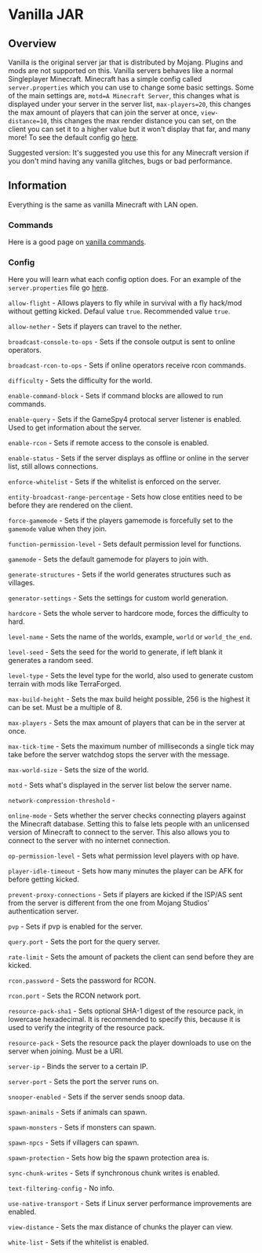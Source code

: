 # Vanilla JAR

## Overview

Vanilla is the original server jar that is distributed by Mojang.
Plugins and mods are not supported on this.
Vanilla servers behaves like a normal Singleplayer Minecraft.
Minecraft has a simple config called `server.properties` which you can use to change some basic settings.
Some of the main settings are, `motd=A Minecraft Server`, this changes what is displayed under your server in the server list, `max-players=20`, this changes the max amount of players that can join the server at once, `view-distance=10`, this changes the max render distance you can set, on the client you can set it to a higher value but it won't display that far, and many more! To see the default config go [here](https://github.com/Anything-Minecraft-Team/anything-minecraft/blob/fork-info/resources/DEFAULT/server.properties).

Suggested version: It's suggested you use this for any Minecraft version if you don't mind having any vanilla glitches, bugs or bad performance.

## Information

Everything is the same as vanilla Minecraft with LAN open.

### Commands

Here is a good page on [vanilla commands](https://minecraft.gamepedia.com/Commands).

### Config

Here you will learn what each config option does. For an example of the `server.properties` file go [here](https://github.com/Anything-Minecraft-Team/anything-minecraft/blob/fork-info/resources/DEFAULT/server.properties).

`allow-flight` - Allows players to fly while in survival with a fly hack/mod without getting kicked. Defaul value `true`. Recommended value `true`.

`allow-nether` - Sets if players can travel to the nether.

`broadcast-console-to-ops` - Sets if the console output is sent to online operators.

`broadcast-rcon-to-ops` - Sets if online operators receive rcon commands.

`difficulty` - Sets the difficulty for the world.

`enable-command-block` - Sets if command blocks are allowed to run commands.

`enable-query` - Sets if the GameSpy4 protocal server listener is enabled. Used to get information about the server.

`enable-rcon` - Sets if remote access to the console is enabled.

`enable-status` - Sets if the server displays as offline or online in the server list, still allows connections.

`enforce-whitelist` - Sets if the whitelist is enforced on the server.

`entity-broadcast-range-percentage` - Sets how close entities need to be before they are rendered on the client.

`force-gamemode` - Sets if the players gamemode is forcefully set to the `gamemode` value when they join.

`function-permission-level` - Sets default permission level for functions.

`gamemode` - Sets the default gamemode for players to join with.

`generate-structures` - Sets if the world generates structures such as villages.

`generator-settings` - Sets the settings for custom world generation.

`hardcore` - Sets the whole server to hardcore mode, forces the difficulty to hard.


`level-name` - Sets the name of the worlds, example, `world` or `world_the_end`.

`level-seed` - Sets the seed for the world to generate, if left blank it generates a random seed.

`level-type` - Sets the level type for the world, also used to generate custom terrain with mods like TerraForged.

`max-build-height` - Sets the max build height possible, 256 is the highest it can be set. Must be a multiple of 8.

`max-players` - Sets the max amount of players that can be in the server at once.

`max-tick-time` - Sets the maximum number of milliseconds a single tick may take before the server watchdog stops the server with the message.

`max-world-size` - Sets the size of the world.

`motd` - Sets what's displayed in the server list below the server name.

`network-compression-threshold` -

`online-mode` - Sets whether the server checks connecting players against the Minecraft database. Setting this to false lets people with an unlicensed version of Minecraft to connect to the server. This also allows you to connect to the server with no internet connection.

`op-permission-level` - Sets what permission level players with op have.

`player-idle-timeout` - Sets how many minutes the player can be AFK for before getting kicked.

`prevent-proxy-connections` - Sets if players are kicked if the ISP/AS sent from the server is different from the one from Mojang Studios' authentication server.

`pvp` - Sets if pvp is enabled for the server.

`query.port` - Sets the port for the query server.

`rate-limit` - Sets the amount of packets the client can send before they are kicked.

`rcon.password` - Sets the password for RCON.

`rcon.port` - Sets the RCON network port.

`resource-pack-sha1` - Sets optional SHA-1 digest of the resource pack, in lowercase hexadecimal. It is recommended to specify this, because it is used to verify the integrity of the resource pack.

`resource-pack` - Sets the resource pack the player downloads to use on the server when joining. Must be a URI.

`server-ip` - Binds the server to a certain IP.

`server-port` - Sets the port the server runs on.

`snooper-enabled` - Sets if the server sends snoop data.

`spawn-animals` - Sets if animals can spawn.

`spawn-monsters` - Sets if monsters can spawn.

`spawn-npcs` - Sets if villagers can spawn.

`spawn-protection` - Sets how big the spawn protection area is.

`sync-chunk-writes` - Sets if synchronous chunk writes is enabled.

`text-filtering-config` - No info.

`use-native-transport` - Sets if Linux server performance improvements are enabled.

`view-distance` - Sets the max distance of chunks the player can view.

`white-list` - Sets if the whitelist is enabled.
